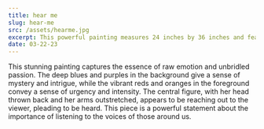 ```yaml
---
title: hear me
slug: hear-me
src: /assets/hearme.jpg
excerpt: This powerful painting measures 24 inches by 36 inches and features a central figure with outstretched arms against a background of deep blues and purples.
date: 03-22-23
---
```


This stunning painting captures the essence of raw emotion and unbridled passion. The deep blues and purples in the background give a sense of mystery and intrigue, while the vibrant reds and oranges in the foreground convey a sense of urgency and intensity. The central figure, with her head thrown back and her arms outstretched, appears to be reaching out to the viewer, pleading to be heard. This piece is a powerful statement about the importance of listening to the voices of those around us.
